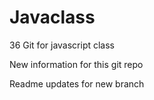 # Javaclass
36 Git for javascript class

New information for this git repo

Readme updates for new branch
